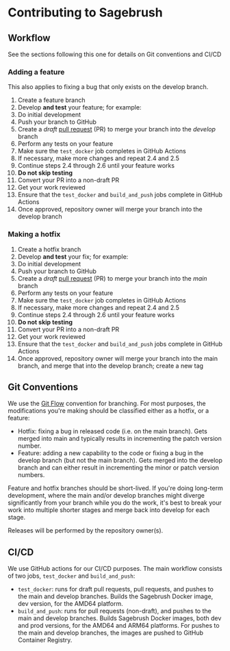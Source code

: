 # Contributing to Sagebrush

## Workflow

See the sections following this one for details on Git conventions and CI/CD

### Adding a feature

This also applies to fixing a bug that only exists on the develop branch.

1. Create a feature branch
2. Develop **and test** your feature; for example:
  1. Do initial development
  2. Push your branch to GitHub
  3. Create a *draft* [pull request](https://github.com/axiondarkmatterexperiment/Sagebrush/pulls) (PR) to merge your branch into the *develop* branch
  4. Perform any tests on your feature
  5. Make sure the `test_docker` job completes in GitHub Actions
  6. If necessary, make more changes and repeat 2.4 and 2.5
3. Continue steps 2.4 through 2.6 until your feature works
4. **Do not skip testing**
5. Convert your PR into a non-draft PR
6. Get your work reviewed
7. Ensure that the `test_docker` and `build_and_push` jobs complete in GitHub Actions
8. Once approved, repository owner will merge your branch into the develop branch

### Making a hotfix

1. Create a hotfix branch
2. Develop **and test** your fix; for example:
  1. Do initial development
  2. Push your branch to GitHub
  3. Create a *draft* [pull request](https://github.com/axiondarkmatterexperiment/Sagebrush/pulls) (PR) to merge your branch into the *main* branch
  4. Perform any tests on your feature
  5. Make sure the `test_docker` job completes in GitHub Actions
  6. If necessary, make more changes and repeat 2.4 and 2.5
3. Continue steps 2.4 through 2.6 until your feature works
4. **Do not skip testing**
5. Convert your PR into a non-draft PR
6. Get your work reviewed
7. Ensure that the `test_docker` and `build_and_push` jobs complete in GitHub Actions
8. Once approved, repository owner will merge your branch into the main branch, and merge that into the develop branch; create a new tag

## Git Conventions

We use the [Git Flow](https://nvie.com/posts/a-successful-git-branching-model) convention for branching.  For most purposes, the modifications you're making should be classified either as a hotfix, or a feature:

* Hotfix: fixing a bug in released code (i.e. on the main branch).  Gets merged into main and typically results in incrementing the patch version number.
* Feature: adding a new capability to the code or fixing a bug in the develop branch (but not the main branch).  Gets merged into the develop branch and can either result in incrementing the minor or patch version numbers.

Feature and hotfix branches should be short-lived.  If you're doing long-term development, where the main and/or develop branches might diverge significantly from your branch while you do the work, it's best to break your work into multiple shorter stages and merge back into develop for each stage.

Releases will be performed by the repository owner(s).

## CI/CD

We use GitHub actions for our CI/CD purposes.  The main workflow consists of two jobs, `test_docker` and `build_and_push`:

* `test_docker`: runs for draft pull requests, pull requests, and pushes to the main and develop branches.  Builds the Sagebrush Docker image, dev version, for the AMD64 platform.
* `build_and_push`: runs for pull requests (non-draft), and pushes to the main and develop branches.  Builds Sagebrush Docker images, both dev and prod versions, for the AMD64 and ARM64 platforms.  For pushes to the main and develop branches, the images are pushed to GitHub Container Registry.
